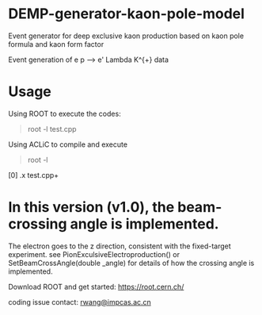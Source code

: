# DEMP-generator-kaon-pole-model
Event generator for deep exclusive kaon production based on kaon pole formula and kaon form factor

Event generation of  e p --> e' Lambda K^{+}  data

# Usage
Using ROOT to execute the codes:
>root -l test.cpp

Using ACLiC to compile and execute
>root -l

[0] .x test.cpp+



# In this version (v1.0), the beam-crossing angle is implemented.

The electron goes to the z direction, consistent with the fixed-target experiment.
see PionExculsiveElectroproduction() or SetBeamCrossAngle(double _angle)
for details of how the crossing angle is implemented.



Download ROOT and get started: https://root.cern.ch/

coding issue contact: rwang@impcas.ac.cn
